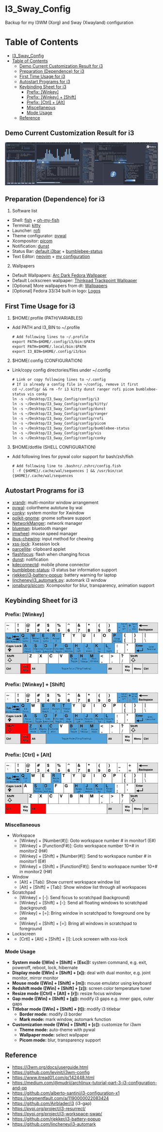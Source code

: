 # I3_Sway_Config
Backup for my I3WM (Xorg) and Sway (Xwayland) configuration

Table of Contents
=================

* [I3_Sway_Config](#i3_sway_config)
* [Table of Contents](#table-of-contents)
   * [Demo Current Customization Result for i3](#demo-current-customization-result-for-i3)
   * [Preparation (Dependence) for i3](#preparation-dependence-for-i3)
   * [First Time Usage for i3](#first-time-usage-for-i3)
   * [Autostart Programs for i3](#autostart-programs-for-i3)
   * [Keybinding Sheet for i3](#keybinding-sheet-for-i3)
      * [Prefix: [Winkey]](#prefix-winkey)
      * [Prefix: [Winkey] + [Shift]](#prefix-winkey--shift)
      * [Prefix: [Ctrl] + [Alt]](#prefix-ctrl--alt)
      * [Miscellaneous](#miscellaneous)
      * [Mode Usage](#mode-usage)
   * [Reference](#reference)

## Demo Current Customization Result for i3
![alt text](./demo/MY_I3WM_WAL_DEMO_03.png "Title")

## Preparation (Dependence) for i3
1. Software list
- Shell: [fish](https://github.com/fish-shell/fish-shell) + [oh-my-fish](https://github.com/oh-my-fish/oh-my-fish)
- Terminal: [kitty](https://github.com/kovidgoyal/kitty)
- Launcher: [rofi](https://github.com/davatorium/rofi)
- Theme configurator: [pywal](https://github.com/dylanaraps/pywal)
- Xcompositor: [picom](https://github.com/jonaburg/picom)
- Notification: [dunst](https://github.com/dunst-project/dunst)
- Status Bar: [default i3bar](https://i3wm.org/docs/userguide.html#_configuring_i3bar) + [bumblebee-status](https://github.com/tobi-wan-kenobi/bumblebee-status)
- Text Editor: [neovim](https://github.com/neovim/neovim) + [my configuration](https://github.com/JordanWu1997/Vim_Tmux_Config)

2. Wallpapers
- Default Wallpapers: [Arc Dark Fedora Wallpaper](https://www.reddit.com/r/Fedora/comments/8zji6j/by_request_clean_and_simple_arc_dark_fedora/)
- Default Lockscreen wallpaper: [Thinkpad Trackpoint Wallpaper](https://www.wallpaperflare.com/thinkpad-lenovo-full-frame-close-up-no-people-pattern-indoors-wallpaper-hivip)
- [Optional] More wallpapers from dt: [Wallpapers](https://gitlab.com/dwt1/wallpapers)
- [Optional] Fedora 33/34 built-in logo: [Logos](https://en.wikipedia.org/wiki/Fedora_(operating_system))

## First Time Usage for i3
1. $HOME/.profile (PATH/VARIABLES)
- Add PATH and I3_BIN to ~/.profile
    ```
    # Add following lines to ~/.profile
    export PATH=$HOME/.config/i3/bin:$PATH
    export PATH=$HOME/.local/bin:$PATH
    export I3_BIN=$HOME/.config/i3/bin
    ```

2. $HOME/.config (CONFIGURATION)
- Link/copy config directories/files under ~/.config
    ```
    # Link or copy following lines to ~/.config
    # If is already a config file in ~/config, remove it first
    cd ~/.config/ && rm -fr i3 kitty dunst ranger rofi picom bumblebee-status vis conky
    ln -s ~/Desktop/I3_Sway_Config/config/i3
    ln -s ~/Desktop/I3_Sway_Config/config/kitty/
    ln -s ~/Desktop/I3_Sway_Config/config/dunst
    ln -s ~/Desktop/I3_Sway_Config/config/ranger
    ln -s ~/Desktop/I3_Sway_Config/config/rofi
    ln -s ~/Desktop/I3_Sway_Config/config/picom
    ln -s ~/Desktop/I3_Sway_Config/config/bumblebee-status
    ln -s ~/Desktop/I3_Sway_Config/config/vis
    ln -s ~/Desktop/I3_Sway_Config/config/conky
    ```

3. $HOME/dotfile (SHELL CONFIGURATION)
- Add following lines for pywal color support for bash/zsh/fish
    ```
    # Add following line to .bashrc/.zshrc/config.fish
    [ -f {$HOME}/.cache/wal/sequences ] && /usr/bin/cat {$HOME}/.cache/wal/sequences
    ```

## Autostart Programs for i3
- [xrandr](https://www.x.org/wiki/Projects/XRandR/): multi-monitor window arrangement
- [pywal](https://github.com/dylanaraps/pywal): colortheme autotune by wal
- [conky](https://github.com/brndnmtthws/conky): system monitor for Xwindow
- [polkit-gnome](https://fedora.pkgs.org/33/fedora-x86_64/polkit-gnome-0.106-0.7.20170423gita0763a2.fc33.x86_64.rpm.html): gnome software support
- [NetworkManger](https://fedoraproject.org/wiki/Tools/NetworkManager): network manager
- [blueman](https://fedoraproject.org/wiki/Features/Blueman): bluetooth manger
- [imwheel](http://imwheel.sourceforge.net/): mouse speed manager
- [ibus-chewing](https://github.com/definite/ibus-chewing): input method for chewing
- [xss-lock](https://bitbucket.org/raymonad/xss-lock/src/master/): Xsession lock
- [parcellite](https://github.com/rickyrockrat/parcellite): clipboard applet
- [flashfocus](https://github.com/fennerm/flashfocus): flash when changing focus
- [dunst](https://github.com/dunst-project/dunst): notification
- [kdeconnectd](https://community.kde.org/KDEConnect): mobile phone connector
- [bumblebee-status](https://github.com/tobi-wan-kenobi/bumblebee-status): i3 status bar information support
- [rjekker/i3-battery-popup](https://github.com/rjekker/i3-battery-popup): battery warning for laptop
- [lincheney/i3_automark.py](https://github.com/lincheney/i3-automark/blob/master/i3-automark.py): automark i3 window
- [jonaburg/picom](https://github.com/jonaburg/picom): Xcompositor for blur, transparency, animation support

## Keybinding Sheet for i3

### Prefix: [Winkey]
![alt text](./demo/Shortcut_Sheet/i3_shortcut_win.png "Title")

### Prefix: [Winkey] + [Shift]
![alt text](./demo/Shortcut_Sheet/i3_shortcut_win_shift.png "Title")

### Prefix: [Ctrl] + [Alt]
![alt text](./demo/Shortcut_Sheet/i3_shortcut_ctrl_alt.png "Title")

### Miscellaneous
- Workspace
    - [Winkey] + [Number(#)]: Goto workspace number # in monitor1 (E#)
    - [Winkey] + [Function(F#)]: Goto workspace number 10+# in monitor2 (H#)
    - [Winkey] + [Shift] + [Number(#)]: Send to workspace number # in monitor1 (E#)
    - [Winkey] + [Shift] + [Function(F#)]: Send to workspace number 10+# in monitor2 (H#)
- Window
    - [Alt] + [Tab]: Show current workspace window list
    - [Alt] + [Shift] + [Tab]: Show window list through all workspaces
- Scratchpad
    - [Winkey] + [-]: Send focus to scratchpad (background)
    - [Winkey] + [Shift] + [-]: Send all floating windows to scratchpad (background)
    - [Winkey] + [=]: Bring window in scratchpad to foreground one by one
    - [Winkey] + [Shift] + [=]: Bring all windows in scratchpad to foreground
- Lockscreen
-   - [Crtl] + [Alt] + [Shift] + [l]: Lock screeen with xss-lock

### Mode Usage
- __System mode ([Win] + [Shift] + [Esc]):__ system command, e.g. exit, poweroff, reboot, lock, hibernate
- __Display mode ([Win] + [Shift] + [x]):__ deal with dual monitor, e.g. joint monitor, mirror monitor
- __Mouse mode ([Win] + [Shift] + [m]):__ mouse emulator using keyboard
- __Redshift mode ([Win] + [Shift] + [z]):__ screen color temperature tuner
- __Resize mode ([Ctrl] + [Alt] + [r]):__ resize focus window
- __Gap mode ([Win] + [Shift] + [g]):__ modify i3 gaps e.g. inner gaps, outer gaps
- __Titlebar mode ([Win] + [Shift] + [t]):__ modify i3 titlebar
    - __Border mode:__ modify i3 border
    - __Mark mode:__ mark window, automark function
- __Customization mode ([Win] + [Shift] + [c]):__ customize for i3wm
    - __Theme mode:__ auto-theme with pywal
    - __Wallpaper mode:__ select wallpaper
    - __Picom mode:__ blur, transparency support

## Reference
- https://i3wm.org/docs/userguide.html
- https://github.com/levinit/i3wm-config
- https://www.itread01.com/p/142448.html
- https://medium.com/@mudrii/archlinux-tutorial-part-3-i3-configuration-and-op
- https://github.com/alberto-santini/i3-configuration-x1
- https://segmentfault.com/a/1190000022083424
- https://github.com/Airblader/i3 (i3-gap)
- https://pypi.org/project/i3-resurrect/
- https://pypi.org/project/i3-workspace-swap/
- https://github.com/rjekker/i3-battery-popup
- https://github.com/lincheney/i3-automark
